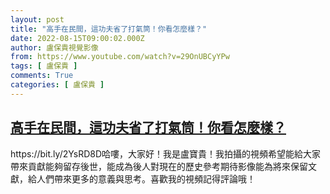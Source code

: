 ```yaml
---
layout: post
title: "高手在民間，這功夫省了打氣筒！你看怎麼樣？"
date: 2022-08-15T09:00:02.000Z
author: 盧保貴視覺影像
from: https://www.youtube.com/watch?v=29OnUBCyYPw
tags: [ 盧保貴 ]
comments: True
categories: [ 盧保貴 ]
---
```

<!--1660554002000-->
[高手在民間，這功夫省了打氣筒！你看怎麼樣？](https://www.youtube.com/watch?v=29OnUBCyYPw)
------

<div>
https://bit.ly/2YsRD8D哈嘍，大家好！我是盧寶貴！我拍攝的視頻希望能給大家帶來貢獻能夠留存後世，能成為後人對現在的歷史參考期待影像能為將來保留文獻，給人們帶來更多的意義與思考。喜歡我的視頻記得評論哦！
</div>
